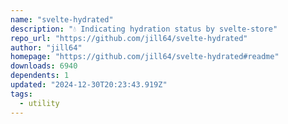 ```yaml
---
name: "svelte-hydrated"
description: "💧 Indicating hydration status by svelte-store"
repo_url: "https://github.com/jill64/svelte-hydrated"
author: "jill64"
homepage: "https://github.com/jill64/svelte-hydrated#readme"
downloads: 6940
dependents: 1
updated: "2024-12-30T20:23:43.919Z"
tags: 
  - utility
---
```

